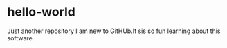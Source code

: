 # hello-world
Just another repository
I am new to GitHUb.It sis so fun learning about this software.

